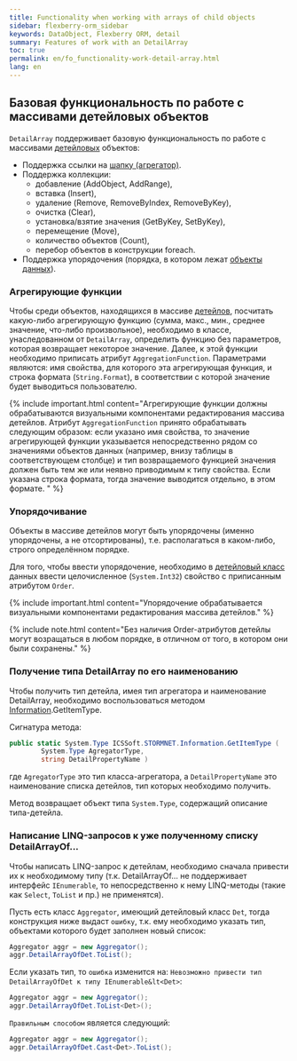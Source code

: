 ```yaml
---
title: Functionality when working with arrays of child objects
sidebar: flexberry-orm_sidebar
keywords: DataObject, Flexberry ORM, detail
summary: Features of work with an DetailArray
toc: true
permalink: en/fo_functionality-work-detail-array.html
lang: en
---
```


## Базовая функциональность по работе с массивами детейловых объектов

`DetailArray` поддерживает базовую функциональность по работе с массивами [детейловых](fo_detail-associations-properties.html) объектов:

* Поддержка ссылки на [шапку (агрегатор)](fd_key-concepts.html).
* Поддержка коллекции: 
    * добавление (AddObject, AddRange), 
    * вставка (Insert), 
    * удаление (Remove, RemoveByIndex, RemoveByKey),
    * очистка (Clear), 
    * установка/взятие значения (GetByKey, SetByKey),
    * перемещение (Move),
    * количество объектов (Count),
    * перебор объектов в конструкции foreach.
* Поддержка упорядочения (порядка, в котором лежат [объекты данных](fo_data-object.html)).

### Агрегирующие функции

Чтобы среди объектов, находящихся в массиве [детейлов](fo_detail-associations-properties.html), посчитать какую-либо агрегирующую функцию (сумма, макс., мин., среднее значение, что-либо произвольное), необходимо в классе, унаследованном от `DetailArray`, определить функцию без параметров, которая возвращает некоторое значение. Далее, к этой функции необходимо приписать атрибут `AggregationFunction`. Параметрами являются: имя свойства, для которого эта агрегирующая функция, и строка формата (`String.Format`), в соответствии с которой значение будет выводиться пользователю. 

{% include important.html content="Агрегирующие функции должны обрабатываются визуальными компонентами редактирования массива детейлов. Атрибут `AggregationFunction` принято обрабатывать следующим образом: если указано имя свойства, то значение агрегирующей функции указывается непосредственно рядом со значениями объектов данных (например, внизу таблицы в соответствующем столбце) и тип возвращаемого функцией значения должен быть тем же или неявно приводимым к типу свойства. Если указана строка формата, тогда значение выводится отдельно, в этом формате.
" %}

### Упорядочивание

Объекты в массиве детейлов могут быть упорядочены (именно упорядочены, а не отсортированы), т.е. располагаться в каком-либо, строго определённом порядке.

Для того, чтобы ввести упорядочение, необходимо в [детейловый класс](fo_detail-associations-properties.html) данных ввести целочисленное (`System.Int32`) свойство с приписанным атрибутом `Order`. 

{% include important.html content="Упорядочение обрабатывается визуальными компонентами редактирования массива детейлов." %}

{% include note.html content="Без наличия Order-атрибутов детейлы могут возращаться в любом порядке, в отличном от того, в котором они были сохранены." %}

### Получение типа DetailArray по его наименованию

Чтобы получить тип детейла, имея тип агрегатора и наименование DetailArray, необходимо воспользоваться методом [Information](fo_methods-class-information.html).GetItemType.

Сигнатура метода:

```csharp
public static System.Type ICSSoft.STORMNET.Information.GetItemType (
        System.Type AgregatorType,
        string DetailPropertyName ) 	
```

где `AgregatorType` это тип класса-агрегатора, а `DetailPropertyName` это наименование списка детейлов, тип которых необходимо получить.

Метод возвращает объект типа `System.Type`, содержащий описание типа-детейла.

### Написание LINQ-запросов к уже полученному списку DetailArrayOf...

Чтобы написать LINQ-запрос к детейлам, необходимо сначала привести их к необходимому типу (т.к. DetailArrayOf... не поддерживает интерфейс `IEnumerable`, то непосредственно к нему LINQ-методы (такие как `Select`, `ToList` и пр.) не применятся).

Пусть есть класс `Aggregator`, имеющий детейловый класс `Det`, тогда конструкция ниже выдаст `ошибку`, т.к. ему необходимо указать тип, объектами которого будет заполнен новый список:

```csharp
Aggregator aggr = new Aggregator();
aggr.DetailArrayOfDet.ToList(); 
```

Если указать тип, то `ошибка` изменится на: `Невозможно привести тип DetailArrayOfDet к типу IEnumerable&lt<Det>`:

```csharp
Aggregator aggr = new Aggregator();
aggr.DetailArrayOfDet.ToList<Det>(); 
```

`Правильным способом` является следующий:

```csharp
Aggregator aggr = new Aggregator();
aggr.DetailArrayOfDet.Cast<Det>.ToList(); 
```
